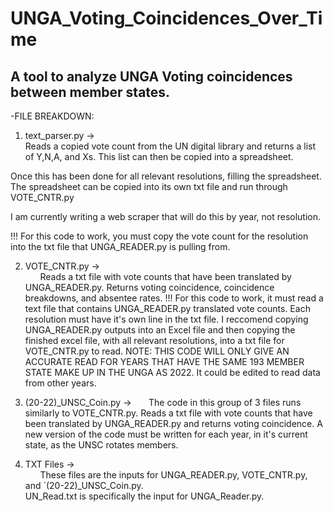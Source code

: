 # UNGA_Voting_Coincidences_Over_Time
## A tool to analyze UNGA Voting coincidences between member states.



-FILE BREAKDOWN:
    
1. text_parser.py ->   
Reads a copied vote count from the UN digital library and returns a list of Y,N,A, and Xs. This list can then be copied into a spreadsheet.

Once this has been done for all relevant resolutions, filling the spreadsheet. The spreadsheet can be copied into its own txt file and run through VOTE_CNTR.py

I am currently writing a web scraper that will do this by year, not resolution. 

!!! For this code to work, you must copy the vote count for the resolution into the txt file that UNGA_READER.py is pulling from. 
                    
   
2. VOTE_CNTR.py  ->    
&nbsp;&nbsp;&nbsp;&nbsp;&nbsp;&nbsp;Reads a txt file with vote counts that have been translated by UNGA_READER.py. 
                        Returns voting coincidence, coincidence breakdowns, and absentee rates. 
                    !!! For this code to work, it must read a text file that contains UNGA_READER.py translated vote counts.
                        Each resolution must have it's own line in the txt file.
                        I reccomend copying UNGA_READER.py outputs into an Excel file and then copying the finished excel file, with all relevant resolutions, into a txt file for VOTE_CNTR.py to read.
                  NOTE: THIS CODE WILL ONLY GIVE AN ACCURATE READ FOR YEARS THAT HAVE THE SAME 193 MEMBER STATE MAKE UP IN THE UNGA AS 2022. It could be edited to read data from other years.  
                  
    
3. (20-22)_UNSC_Coin.py -> 
&nbsp;&nbsp;&nbsp;&nbsp;&nbsp;&nbsp;The code in this group of 3 files runs similarly to VOTE_CNTR.py.
                        Reads a txt file with vote counts that have been translated by UNGA_READER.py and returns voting coincidence.
                        A new version of the code must be written for each year, in it's current state, as the UNSC rotates members.
                        

4. TXT   Files  ->     
&nbsp;&nbsp;&nbsp;&nbsp;&nbsp;&nbsp;These files are the inputs for UNGA_READER.py, VOTE_CNTR.py, and `(20-22)_UNSC_Coin.py.  
                         UN_Read.txt is specifically the input for UNGA_Reader.py.
                         
                         
